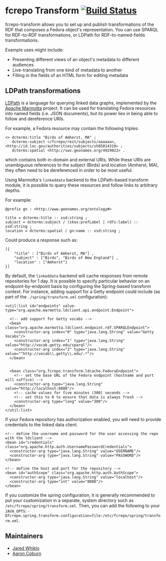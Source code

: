 # fcrepo Transform [![Build Status](https://travis-ci.org/fcrepo4-exts/fcrepo-transform.png?branch=master)](https://travis-ci.org/fcrepo4-exts/fcrepo-transform)

fcrepo-transform allows you to set up and publish transformations of the RDF that composes a Fedora object's representation. You can use SPARQL for RDF-to-RDF transformations, or LDPath for RDF-to-named-fields transformations. 

Example uses might include:
* Presenting different views of an object's metadata to different audiences
* Live-translating from one kind of metadata to another
* Filling in the fields of an HTML form for editing metadata

## LDPath transformations

[LDPath](http://marmotta.apache.org/ldpath/) is a language for querying linked data graphs, implemented by the [Apache Marmotta](http://marmotta.apache.org) project.
It can be used for translating Fedora resources into named fields (i.e. JSON documents), but its power lies in being able to follow and dereference URIs.

For example, a Fedora resource may contain the following triples:

```
<> dcterms:title "Birds of Amherst, MA" ;
   dcterms:subject </fcrepo/rest/subjects/aaaaaa>, <http://id.loc.gov/authorities/subjects/sh85014310> ;
   dcterms:spatial <http://sws.geonames.org/4929022> .
```

which contains both in-domain and external URIs. While these URIs are unambiguous references to the subject (Birds) and location (Amherst, MA), they
often need to be dereferenced in order to be most useful.

Using Marmotta's `linkeddata` backend to the LDPath-based transform module, it is possible to query these resources and follow links to arbitrary depths.

For example:

```
@prefix gn : <http://www.geonames.org/ontology#>

title = dcterms:title :: xsd:string ;
subject = dcterms:subject / (skos:prefLabel | rdfs:label) :: xsd:string ;
location = dcterms:spatial / gn:name :: xsd:string ;
```

Could produce a response such as:

```
[{
    "title" : ["Birds of Amherst, MA"] ,
    "subject" : ["Birds", "Birds of New England"] ,
    "location" : ["Amherst"]
}]
```

By default, the `linkeddata` backend will cache responses from remote repositories for 1 day. It is possible to specify particular behavior on an endpoint-by-endpoint basis by configuring the Spring-based
transform context. For instance, adding support for a Getty endpoint could include (as part of the `./spring/transform.xml` configuration):

```
<util:list id="endpoints" value-type="org.apache.marmotta.ldclient.api.endpoint.Endpoint">

  <!-- add support for Getty vocabs -->
  <bean class="org.apache.marmotta.ldclient.endpoint.rdf.SPARQLEndpoint">
    <constructor-arg index="0" type="java.lang.String" value="Getty Vocabs"/>
    <constructor-arg index="1" type="java.lang.String" value="http://vocab.getty.edu/sparql"/>
    <constructor-arg index="2" type="java.lang.String" value="^http://vocab\\.getty\\.edu/.*"/>
  </bean>


  <bean class="org.fcrepo.transform.ldcache.FedoraEndpoint">
    <!-- set the base URL of the Fedora endpoint (hostname and port will suffice) -->
    <constructor-arg type="java.lang.String" value="http://localhost:8080"/>
    <!-- cache values for five minutes (300) seconds -->
    <!-- set this to 0 to ensure that data is always fresh -->
    <constructor-arg type="long" value="300"/>
  </bean>
</util:list>
```

If your Fedora repository has authorization enabled, you will need to provide credentails to the linked data client.

```
<!-- define the username and password for the user accessing the repo with the ldclient -->
<bean id="credentials" class="org.apache.http.auth.UsernamePasswordCredentials">
  <constructor-arg type="java.lang.String" value="USERNAME"/>
  <constructor-arg type="java.lang.String" value="PASSWORD"/>
</bean>

<!-- define the host and port for the repository -->
<bean id="authScope" class="org.apache.http.auth.AuthScope">
  <constructor-arg type="java.lang.String" value="localhost"/>
  <constructor-arg type="int" value="8080"/>
</bean>
```

If you customize the spring configuration, it is generally recommended to put your customization in a separate, system directory such as `/etc/fcrepo/spring/transform.xml`.
Then, you can add the following to your `JAVA_OPTS`: `-Dfcrepo.spring.transform.configuration=file:/etc/fcrepo/spring/transform.xml`.

## Maintainers

* [Jared Whiklo](https://github.com/whikloj)
* [Aaron Coburn](https://github.com/acoburn)
